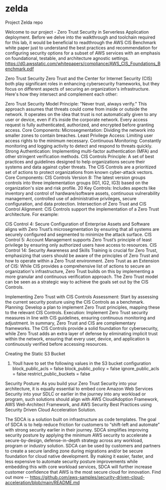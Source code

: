 # zelda
Project Zelda repo


Welcome to our project -  Zero Trust Security in Serverless Application deployment.
Before we delve into the walkthrough and toolchain required for this lab, it would be beneficial to readthrough the AWS CIS Benchmark white paper just to understand the best practices and recommendation for configuring security options for a subset of AWS services with an emphasis on foundational, testable, and architecture agnostic settings. https://d0.awsstatic.com/whitepapers/compliance/AWS_CIS_Foundations_Benchmark.pdf

Zero Trust Security
Zero Trust and the Center for Internet Security (CIS) both play significant roles in enhancing cybersecurity frameworks, but they focus on different aspects of securing an organization's infrastructure. Here's how they intersect and complement each other:

Zero Trust Security Model
Principle: "Never trust, always verify." This approach assumes that threats could come from inside or outside the network. It operates on the idea that trust is not automatically given to any user or device, even if it’s inside the corporate network. Every access request is fully authenticated, authorized, and encrypted before granting access.
Core Components:
Microsegmentation: Dividing the network into smaller zones to contain breaches.
Least Privilege Access: Limiting user access rights to the minimum necessary.
Continuous Monitoring: Constantly monitoring and logging activity to detect and respond to threats quickly.
Strong Authentication: Implementing multi-factor authentication (MFA) and other stringent verification methods.
CIS Controls
Principle: A set of best practices and guidelines designed to help organizations secure their systems and data against cyber threats. The CIS Controls are a prioritized set of actions to protect organizations from known cyber-attack vectors.
Core Components:
CIS Controls Version 8: The latest version groups controls into three implementation groups (IG1, IG2, IG3) based on the organization's size and risk profile.
20 Key Controls: Includes aspects like inventory and control of hardware/software assets, continuous vulnerability management, controlled use of administrative privileges, secure configuration, and data protection.
Intersection of Zero Trust and CIS
Control Alignment: CIS Controls support the implementation of a Zero Trust architecture. For example:

CIS Control 4: Secure Configuration of Enterprise Assets and Software aligns with Zero Trust’s microsegmentation by ensuring that all systems are securely configured and segmented to minimize the attack surface.
CIS Control 5: Account Management supports Zero Trust’s principle of least privilege by ensuring only authorized users have access to resources.
CIS Control 14: Security Awareness and Skills Training is crucial for Zero Trust, emphasizing that users should be aware of the principles of Zero Trust and how to operate within a Zero Trust environment.
Zero Trust as an Extension of CIS: While CIS provides a comprehensive list of actions to secure an organization's infrastructure, Zero Trust builds on this by implementing a more granular and continuous verification approach. The Zero Trust model can be seen as a strategic way to achieve the goals set out by the CIS Controls.

Implementing Zero Trust with CIS Controls
Assessment: Start by assessing the current security posture using the CIS Controls as a benchmark.
Planning: Develop a plan to implement Zero Trust principles, mapping these to the relevant CIS Controls.
Execution: Implement Zero Trust security measures in line with CIS guidelines, ensuring continuous monitoring and adjustment.
In summary, Zero Trust and CIS are complementary frameworks. The CIS Controls provide a solid foundation for cybersecurity, while Zero Trust adds an extra layer of defense by eliminating implicit trust within the network, ensuring that every user, device, and application is continuously verified before accessing resources.


Creating the Static S3 Bucket

1. Youll have to set the following values in the S3 bucket configuration
  block_public_acls       = false
  block_public_policy     = false
  ignore_public_acls      = false
  restrict_public_buckets = false


Security Posture: As you build your Zero Trust Security into your architecture, it is equally essential to embed  core Amazon Web Services Security into your SDLC or earlier in the journey into any workload or program, such solutions should align with AWS CloudAdoption Framework, AWS Well-Architect Framework, and AWS Security Best Practices using Security Driven Cloud Acceleration Solution.

The SDCA is a solution built on infrastructure as code templates.
The goal of SDCA is to help reduce friction for customers to “shift-left and automate” with strong security earlier in their journey. SDCA simplifies improving security posture by applying the minimum AWS security to accelerate a secure-by-design, defense-in-depth strategy across any workload, program or industry solution. 
SDCA can be used by customers and partners to create a secure landing zone during migrations and/or be secure foundation for cloud native development. By making it easier, faster, and less expensive to automate security posture improvements while embedding this with core workload services, SDCA will further increase customer confidence that AWS is the most secure cloud for innovation.
Find out more -- https://github.com/aws-samples/security-driven-cloud-acceleration/blob/main/README.md